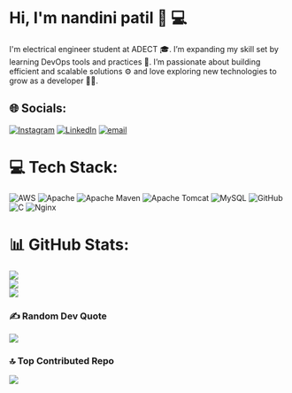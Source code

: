 # Hi, I'm nandini patil 👋 💻

I'm electrical engineer student at ADECT 🎓.
I’m expanding my skill set by learning DevOps tools and practices 🚀.
I’m passionate about building efficient and scalable solutions ⚙️ and love exploring new technologies to grow as a developer 👨‍💻.



## 🌐 Socials:
[![Instagram](https://img.shields.io/badge/Instagram-%23E4405F.svg?logo=Instagram&logoColor=white)](https://instagram.com/nandini__2403) [![LinkedIn](https://img.shields.io/badge/LinkedIn-%230077B5.svg?logo=linkedin&logoColor=white)](https://linkedin.com/in/https://www.linkedin.com/in/nandini-patil-1b5b22264) [![email](https://img.shields.io/badge/Email-D14836?logo=gmail&logoColor=white)](mailto:nvpatil2403@gmail.com) 

# 💻 Tech Stack:
![AWS](https://img.shields.io/badge/AWS-%23FF9900.svg?style=for-the-badge&logo=amazon-aws&logoColor=white) ![Apache](https://img.shields.io/badge/apache-%23D42029.svg?style=for-the-badge&logo=apache&logoColor=white) ![Apache Maven](https://img.shields.io/badge/Apache%20Maven-C71A36?style=for-the-badge&logo=Apache%20Maven&logoColor=white) ![Apache Tomcat](https://img.shields.io/badge/apache%20tomcat-%23F8DC75.svg?style=for-the-badge&logo=apache-tomcat&logoColor=black) ![MySQL](https://img.shields.io/badge/mysql-4479A1.svg?style=for-the-badge&logo=mysql&logoColor=white) ![GitHub](https://img.shields.io/badge/github-%23121011.svg?style=for-the-badge&logo=github&logoColor=white) ![C](https://img.shields.io/badge/c-%2300599C.svg?style=for-the-badge&logo=c&logoColor=white) ![Nginx](https://img.shields.io/badge/nginx-%23009639.svg?style=for-the-badge&logo=nginx&logoColor=white)
# 📊 GitHub Stats:
![](https://github-readme-stats.vercel.app/api?username=nandini1633&theme=buefy&hide_border=false&include_all_commits=false&count_private=false)<br/>
![](https://nirzak-streak-stats.vercel.app/?user=nandini1633&theme=buefy&hide_border=false)<br/>
![](https://github-readme-stats.vercel.app/api/top-langs/?username=nandini1633&theme=buefy&hide_border=false&include_all_commits=false&count_private=false&layout=compact)

### ✍️ Random Dev Quote
![](https://quotes-github-readme.vercel.app/api?type=horizontal&theme=radical)

### 🔝 Top Contributed Repo
![](https://github-contributor-stats.vercel.app/api?username=nandini1633&limit=5&theme=dark&combine_all_yearly_contributions=true)

<!-- Proudly created with GPRM ( https://gprm.itsvg.in ) -->
